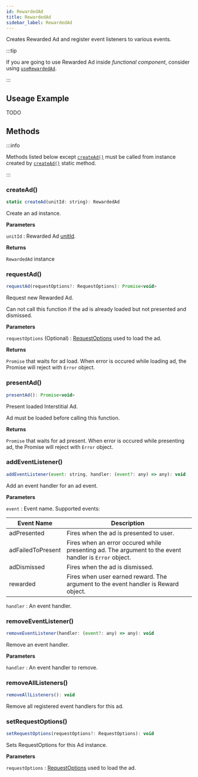 ```yaml
---
id: RewardedAd
title: RewardedAd
sidebar_label: RewardedAd
---
```


Creates Rewarded Ad and register event listeners to various events.

:::tip

If you are going to use Rewarded Ad inside _functional component_, consider using [`useRewardedAd`](useRewardedAd).

:::

## Useage Example

TODO

## Methods

:::info

Methods listed below except [`createAd()`](#createad) must be called from instance created by [`createAd()`](#createad) static method.

:::

### createAd()

```js
static createAd(unitId: string): RewardedAd
```

Create an ad instance.

**Parameters**

`unitId` : Rewarded Ad [unitId](https://support.google.com/admob/answer/7356431).

**Returns**

`RewardedAd` instance

### requestAd()

```js
requestAd(requestOptions?: RequestOptions): Promise<void>
```

Request new Rewarded Ad.

Can not call this function if the ad is already loaded but not presented and dismissed. 

**Parameters**

`requestOptions` (Optional) : [RequestOptions](RequestOptions) used to load the ad. 

**Returns**

`Promise` that waits for ad load. When error is occured while loading ad, the Promise will reject with `Error` object.

### presentAd()

```js
presentAd(): Promise<void>
```

Present loaded Interstitial Ad. 

Ad must be loaded before calling this function. 

**Returns**

`Promise` that waits for ad present. When error is occured while presenting ad, the Promise will reject with `Error` object.

### addEventListener()

```js
addEventListener(event: string, handler: (event?: any) => any): void
```

Add an event handler for an ad event.

**Parameters**

`event` : Event name. Supported events:

| Event Name        | Description                                                                                           |
| ----------------- | ----------------------------------------------------------------------------------------------------- |
| adPresented       | Fires when the ad is presented to user.                                                               |
| adFailedToPresent | Fires when an error occured while presenting ad. The argument to the event handler is `Error` object. |
| adDismissed       | Fires when the ad is dismissed.                                                                       |
| rewarded          | Fires when user earned reward. The argument to the event handler is Reward object.                    |

`handler` : An event handler.

### removeEventListener()

```js
removeEventListener(handler: (event?: any) => any): void
```

Remove an event handler.

**Parameters**

`handler` : An event handler to remove.

### removeAllListeners()

```js
removeAllListeners(): void
```

Remove all registered event handlers for this ad.

### setRequestOptions()

```js
setRequestOptions(requestOptions?: RequestOptions): void
```

Sets RequestOptions for this Ad instance.

**Parameters**

`requestOptions` : [RequestOptions](RequestOptions) used to load the ad.